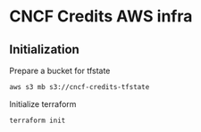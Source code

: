 # CNCF Credits AWS infra

## Initialization

Prepare a bucket for tfstate

```bash
aws s3 mb s3://cncf-credits-tfstate
```

Initialize terraform

```bash
terraform init
```
